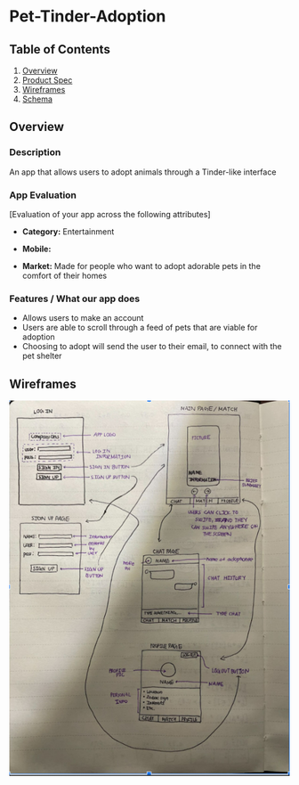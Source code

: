 # Pet-Tinder-Adoption

## Table of Contents
1. [Overview](#Overview)
1. [Product Spec](#Product-Spec)
1. [Wireframes](#Wireframes)
2. [Schema](#Schema)

## Overview
### Description
An app that allows users to adopt animals through a Tinder-like interface

### App Evaluation
[Evaluation of your app across the following attributes]
- **Category:**
    Entertainment
- **Mobile:**
    
- **Market:**
    Made for people who want to adopt adorable pets in the comfort of their homes    

   

### Features / What our app does
*   Allows users to make an account 
*   Users are able to scroll through a feed of pets that are viable for adoption
*   Choosing to adopt will send the user to their email, to connect with the pet shelter


## Wireframes

<img src="AppWireFrame.png" width=600>
